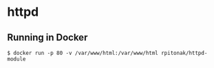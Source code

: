 # httpd

## Running in Docker


```
$ docker run -p 80 -v /var/www/html:/var/www/html rpitonak/httpd-module
```
